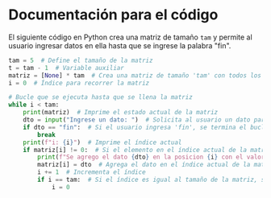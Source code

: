 # Documentación para el código

El siguiente código en Python crea una matriz de tamaño `tam` y permite al usuario ingresar datos en ella hasta que se ingrese la palabra "fin". 

```python
tam = 5  # Define el tamaño de la matriz
t = tam - 1  # Variable auxiliar
matriz = [None] * tam  # Crea una matriz de tamaño 'tam' con todos los elementos inicializados en None
i = 0  # Índice para recorrer la matriz

# Bucle que se ejecuta hasta que se llena la matriz
while i < tam:
    print(matriz)  # Imprime el estado actual de la matriz
    dto = input("Ingrese un dato: ")  # Solicita al usuario un dato para agregar a la matriz
    if dto == "fin":  # Si el usuario ingresa 'fin', se termina el bucle
        break
    print(f"i: {i}")  # Imprime el índice actual
    if matriz[i] != 0:  # Si el elemento en el índice actual de la matriz no es 0, se agrega el dato ingresado por el usuario
        print(f"Se agrego el dato {dto} en la posicion {i} con el valor {matriz[i]}")  # Imprime un mensaje indicando que se agregó el dato
        matriz[i] = dto  # Agrega el dato en el índice actual de la matriz
        i += 1  # Incrementa el índice
        if i == tam:  # Si el índice es igual al tamaño de la matriz, se reinicia a 0
            i = 0